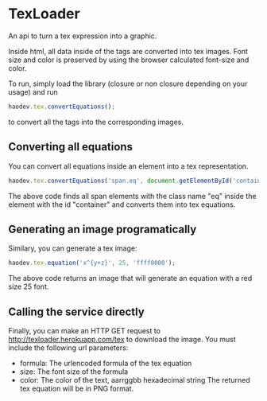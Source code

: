 TexLoader
=========

An api to turn a tex expression into a graphic.

Inside html, all data inside of the <eq> tags are converted into tex images.
Font size and color is preserved by using the browser calculated font-size and
color.

To run, simply load the library (closure or non closure depending on your usage)
and run

```js
haodev.tex.convertEquations();
```

to convert all the <eq> tags into the corresponding images.

Converting all equations
------------------------
You can convert all equations inside an element into a tex representation.
```js
haodev.tex.convertEquations('span.eq', document.getElementById('container'));
```
The above code finds all span elements with the class name "eq" inside the 
element with the id "container" and converts them into tex equations.

Generating an image programatically
-----------------------------------
Similary, you can generate a tex image:
```js
haodev.tex.equation('x^{y+z}', 25, 'ffff0000');
```
The above code returns an image that will generate an equation with a red size
25 font.

Calling the service directly
----------------------------
Finally, you can make an HTTP GET request to http://texloader.herokuapp.com/tex
to download the image. You must include the following url parameters:
- formula: The urlencoded formula of the tex equation
- size: The font size of the formula
- color: The color of the text, aarrggbb hexadecimal string
The returned tex equation will be in PNG format.

